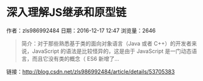 # 深入理解JS继承和原型链
作者：zls986992484
日期：2016-12-17 12:47
浏览量：2646
> 简介：对于那些熟悉基于类的面向对象语言（Java 或者 C++）的开发者来说，JavaScript 的语法是比较怪异的，这是由于 JavaScript 是一门动态语言，而且它没有类的概念（ ES6
 新增了...

 链接：http://blog.csdn.net/zls986992484/article/details/53705383

